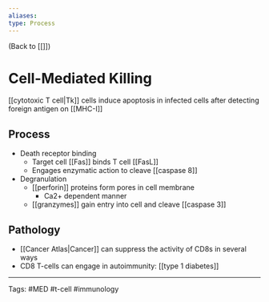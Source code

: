 ```yaml
---
aliases: 
type: Process
---
```


(Back to [[]])

# Cell-Mediated Killing

[[cytotoxic T cell|Tk]] cells induce apoptosis in infected cells after detecting foreign antigen on [[MHC-I]]
## Process
- Death receptor binding
	- Target cell [[Fas]] binds T cell [[FasL]]
	- Engages enzymatic action to cleave [[caspase 8]]
- Degranulation
	- [[perforin]] proteins form pores in cell membrane
		- Ca2+ dependent manner
	- [[granzymes]] gain entry into cell and cleave [[caspase 3]]
## Pathology
- [[Cancer Atlas|Cancer]] can suppress the activity of CD8s in several ways
- CD8 T-cells can engage in autoimmunity: [[type 1 diabetes]]

---
Tags: #MED #t-cell #immunology 
